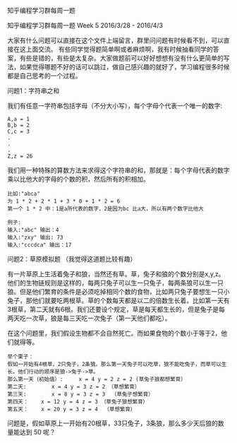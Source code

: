 知乎编程学习群每周一题

知乎编程学习群每周一题 Week 5 2016/3/28 - 2016/4/3

大家有什么问题可以直接在这个文件上端留言，群里问问题有时候看不到，可以直接在这上面交流。
有些同学觉得题简单啊或者麻烦啊，我有时候抽看同学的答案，有些是错的，有些是太复杂。大家做题前可以好好想想有没有什么更简单的写法，如果觉得哪题不好的话可以跳过，做自己感兴趣的就好了，学习编程很多时候都是自己思考的一个过程。


问题1：字符串之和

我们有任意一字符串包括字母（不分大小写），每个字母个代表一个唯一的数字:
	
	A,a = 1
	B,b = 2
	C,c = 3
	.
	.
	.
	Z,z = 26
	
	
我们用一种特殊的算数方法来求得这个字符串的和，那就是：每个字母代表的数字乘以比他大的字母的个数的积，然后所有的积相加。
	
	比如:"abca"
	为 1 * 2 + 2 * 1 + 3 * 0 + 1 * 2 = 6
	第一个 1 * 2 中：1是a所代表的数字，2是因为bc 比a大，所以有两个数字比他大

	例子:
	输入:"abc" 输出：4
	输入:"zxy" 输出: 73
	输入:"cccdca" 输出：17


问题2：草原模拟题 （我觉得这道题比较有趣）

有一片草原上生活着兔子和狼，当然还有草。草，兔子和狼的个数分别是x,y,z。
他们的生物链规则是这样的，每两只兔子可以生一只兔子，每两条狼可以生一只狼。但是他们繁育的条件是必须吃掉相同个数的食物，比如两只兔子要想生一只小兔子，那他们就要吃两根草。草的个数每天都是以二的倍数生长着。比如第一天有3根草，第二天就有6根。我们还要设个规定，草是每天都生长的，但是兔子是每两天吃一次草，狼是每三天吃一次兔子（第一天他们都吃）。

在这个问题里，我们假设生物都不会自然死亡。而如果食物的个数小于等于2，他们就得等。

	举个栗子：
	假如一开始有4根草，2只兔子，2条狼。那么第一天兔子可以吃草，狼不能吃兔子，而草可以生长。他们行动的顺序是狼->兔子->草。
	那么第一天（初始值）: 	x = 4 y = 2 z = 2 (草兔子狼都想繁育）
	第二天:		x = 4 y = 3 z = 2 （草想繁育）
	第三天:		x = 8 y = 3 z = 3  （草兔子想繁育）
	第四天：	x = 12 y = 4 z = 3 （草兔子狼想繁育）
	第五天：	x = 20 y = 3 z = 4  （草想繁育）

问题是，假如草原上一开始有20根草，33只兔子，3条狼，那么多少天后狼的数量能达到 50 呢？
